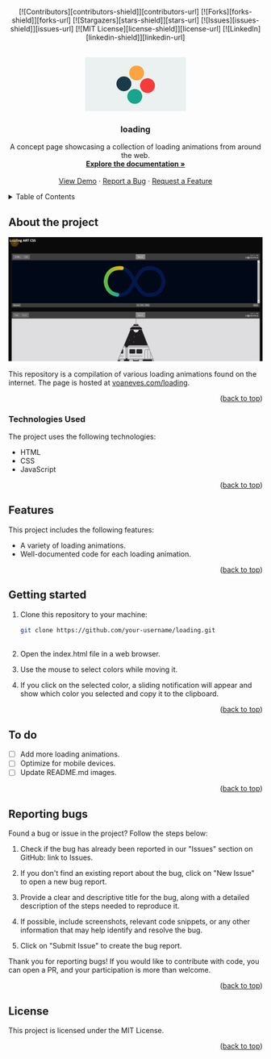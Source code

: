 <a name="readme-top"></a>
<div align="center">
  
  [![Contributors][contributors-shield]][contributors-url]
  [![Forks][forks-shield]][forks-url]
  [![Stargazers][stars-shield]][stars-url]
  [![Issues][issues-shield]][issues-url]
  [![MIT License][license-shield]][license-url]
  [![LinkedIn][linkedin-shield]][linkedin-url]

</div>
<br />
<div align="center">
  <a href="https://github.com/voaneves/loading">
    <img src="assets/img/loading-logo.gif" alt="Logo" width="200" height="107">
  </a>
  <h3 align="center">loading</h3>
  <p align="center">
    A concept page showcasing a collection of loading animations from around the web.
    <br />
    <a href="https://github.com/voaneves/loading"><strong>Explore the documentation »</strong></a>
    <br />
    <br />
    <a href="https://voaneves.com/loading">View Demo</a>
    ·
    <a href="https://github.com/voaneves/loading/issues">Report a Bug</a>
    ·
    <a href="https://github.com/voaneves/loading/issues">Request a Feature</a>
  </p>
</div>

<details>
  <summary>Table of Contents</summary>
  <ol>
    <li>
      <a href="#about-the-project">About the Project</a>
      <ul>
        <li><a href="#technologies-used">Technologies Used</a></li>
      </ul>
    </li>
    <li><a href="#features">Features</a></li>
    <li><a href="#getting-started">Getting started</a></li>
    <li><a href="#to-do">To Do</a></li>
    <li><a href="#reporting-bugs">Reporting Bugs</a></li>
    <li><a href="#license">License</a></li>
  </ol>
</details>

## About the project

<p align="center">
  <a href="https://voaneves.com/loading">
    <img alt="Website Image" src="assets/img/loading.png" />
  </a>
</p>

This repository is a compilation of various loading animations found on the internet. The page is hosted at [voaneves.com/loading](https://voaneves.com/loading).

<p align="right">(<a href="#readme-top">back to top</a>)</p>

### Technologies Used

The project uses the following technologies:

- HTML
- CSS
- JavaScript

<p align="right">(<a href="#readme-top">back to top</a>)</p>

## Features

This project includes the following features:

- A variety of loading animations.
- Well-documented code for each loading animation.

<p align="right">(<a href="#readme-top">back to top</a>)</p>

## Getting started

1. Clone this repository to your machine:

   ```bash
   git clone https://github.com/your-username/loading.git
  
2. Open the index.html file in a web browser.

3. Use the mouse to select colors while moving it.

4. If you click on the selected color, a sliding notification will appear and show which color you selected and copy it to the clipboard.

<p align="right">(<a href="#readme-top">back to top</a>)</p>

## To do

- [ ] Add more loading animations.
- [ ] Optimize for mobile devices.
- [ ] Update README.md images.

<p align="right">(<a href="#readme-top">back to top</a>)</p>

## Reporting bugs

Found a bug or issue in the project? Follow the steps below:

1. Check if the bug has already been reported in our "Issues" section on GitHub: link to Issues.

2. If you don't find an existing report about the bug, click on "New Issue" to open a new bug report.

3. Provide a clear and descriptive title for the bug, along with a detailed description of the steps needed to reproduce it.

4. If possible, include screenshots, relevant code snippets, or any other information that may help identify and resolve the bug.

5. Click on "Submit Issue" to create the bug report.

Thank you for reporting bugs! If you would like to contribute with code, you can open a PR, and your participation is more than welcome.

<p align="right">(<a href="#readme-top">back to top</a>)</p>

## License

This project is licensed under the MIT License.

<p align="right">(<a href="#readme-top">back to top</a>)</p>
